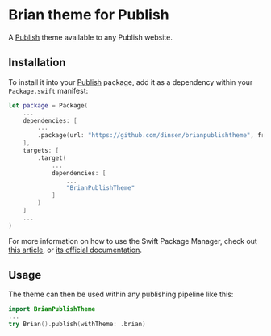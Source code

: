 # Brian theme for Publish

A [Publish](https://github.com/johnsundell/publish) theme available to any Publish website.

## Installation

To install it into your [Publish](https://github.com/johnsundell/publish) package, add it as a dependency within your `Package.swift` manifest:

```swift
let package = Package(
    ...
    dependencies: [
        ...
        .package(url: "https://github.com/dinsen/brianpublishtheme", from: "0.1.0")
    ],
    targets: [
        .target(
            ...
            dependencies: [
                ...
                "BrianPublishTheme"
            ]
        )
    ]
    ...
)
```

For more information on how to use the Swift Package Manager, check out [this article](https://www.swiftbysundell.com/articles/managing-dependencies-using-the-swift-package-manager), or [its official documentation](https://github.com/apple/swift-package-manager/tree/master/Documentation).

## Usage

The theme can then be used within any publishing pipeline like this:

```swift
import BrianPublishTheme
...
try Brian().publish(withTheme: .brian)
```
